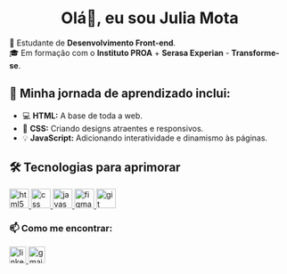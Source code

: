 <h1 align="center">Olá👋, eu sou Julia Mota</h1>

🌱 Estudante de **Desenvolvimento Front-end**.
<br>
🎓 Em formação com o **Instituto PROA** + **Serasa Experian** - **Transforme-se**.

## 🚀 Minha jornada de aprendizado inclui:
- 💻 **HTML:** A base de toda a web.
- 🎨 **CSS:** Criando designs atraentes e responsivos.
- 💡 **JavaScript:** Adicionando interatividade e dinamismo às páginas.

## 🛠️ Tecnologias para aprimorar

<p align="left">
  <a href="https://developer.mozilla.org/en-US/docs/Web/HTML" target="_blank" rel="noreferrer">
    <img src="https://cdn.jsdelivr.net/gh/devicons/devicon/icons/html5/html5-original.svg" width="35" height="35" alt="html5 logo"  />
  </a>

  <a href="https://developer.mozilla.org/en-US/docs/Web/CSS" target="_blank" rel="noreferrer">
    <img src="https://cdn.jsdelivr.net/gh/devicons/devicon/icons/css3/css3-original.svg" width="35" height="35" alt="css logo"  />
  </a>

  <a href="https://developer.mozilla.org/en-US/docs/Web/JavaScript" target="_blank" rel="noreferrer">
    <img src="https://cdn.simpleicons.org/javascript/F7DF1E" width="35" height="35" alt="javascript logo"  />
  </a>
  
  <a href="https://www.figma.com/" target="_blank" rel="noreferrer">
    <img src="https://cdn.jsdelivr.net/gh/devicons/devicon/icons/figma/figma-original.svg" width="35" height="35" alt="figma logo"  />
  </a>

  <a href="https://git-scm.com/" target="_blank" rel="noreferrer">
  <img src="https://cdn.jsdelivr.net/gh/devicons/devicon/icons/git/git-original.svg" width="35" height="35" alt="git logo"  />
  </a>
  
</p>

### 📫 Como me encontrar:
  <a href="https://www.linkedin.com/in/julia-mota/" target="_blank">
   <img src="https://raw.githubusercontent.com/maurodesouza/profile-readme-generator/master/src/assets/icons/social/linkedin/default.svg" width="30" height="30" alt="linkedin logo"  />
  </a>
  <a href="julmota38@gmail.com" target="_blank">
    <img src="https://raw.githubusercontent.com/maurodesouza/profile-readme-generator/master/src/assets/icons/social/gmail/default.svg" width="30" height="30" alt="gmail logo"  />
  </a>
 



